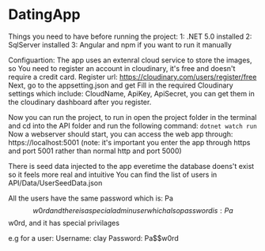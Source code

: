 # DatingApp
Things you need to have before running the project:
1: .NET 5.0 installed
2: SqlServer installed
3: Angular and npm if you want to run it manually

Configuartion:
The app uses an extenral cloud service to store the images, so You need to register an account in cloudinary, it's free and doesn't require a credit card. 
Register url: https://cloudinary.com/users/register/free
Next, go to the appsetting.json and get Fill in the required Cloudinary settings which include: CloudName, ApiKey, ApiSecret, you can get them in the cloudinary dashboard after you register.

Now you can run the project, to run in open the project folder in the terminal and cd into the API folder and run the following command:
```dotnet watch run```
Now a webserver should start, you can access the web app through: https://localhost:5001
(note: it's important you enter the app through https and port 5001 rather than normal http and port 5000)

There is seed data injected to the app everetime the database doens't exist so it feels more real and intuitive
You can find the list of users in API/Data/UserSeedData.json

All the users have the same password which is: Pa$$w0rd 
and there is a special admin user which also password is: Pa$$w0rd, and it has special privilages

e.g for a user:
Username: clay
Password: Pa$$w0rd
